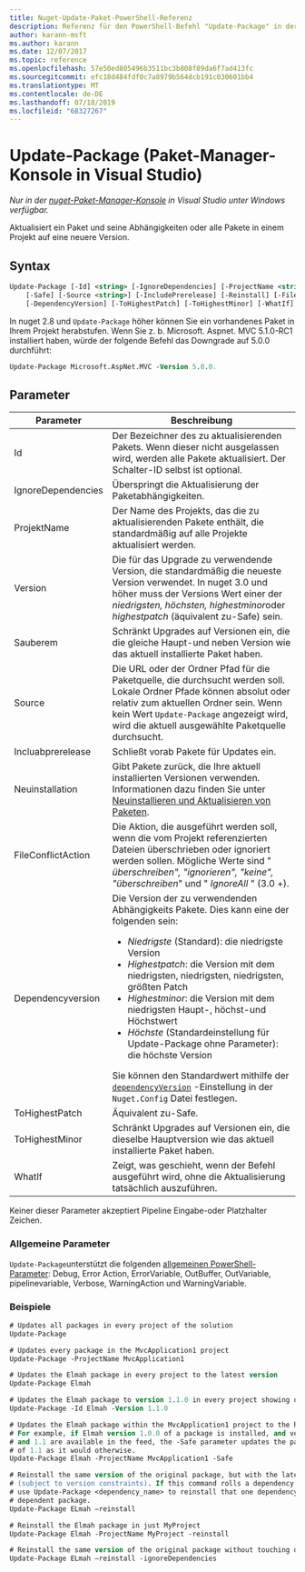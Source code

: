 ```yaml
---
title: Nuget-Update-Paket-PowerShell-Referenz
description: Referenz für den PowerShell-Befehl "Update-Package" in der nuget-Paket-Manager-Konsole in Visual Studio.
author: karann-msft
ms.author: karann
ms.date: 12/07/2017
ms.topic: reference
ms.openlocfilehash: 57e50ed805496b3511bc3b808f89da6f7ad413fc
ms.sourcegitcommit: efc18d484fdf0c7a8979b564dcb191c030601bb4
ms.translationtype: MT
ms.contentlocale: de-DE
ms.lasthandoff: 07/18/2019
ms.locfileid: "68327267"
---
```

# <a name="update-package-package-manager-console-in-visual-studio"></a>Update-Package (Paket-Manager-Konsole in Visual Studio)

*Nur in der [nuget-Paket-Manager-Konsole](../../consume-packages/install-use-packages-powershell.md) in Visual Studio unter Windows verfügbar.*

Aktualisiert ein Paket und seine Abhängigkeiten oder alle Pakete in einem Projekt auf eine neuere Version.

## <a name="syntax"></a>Syntax

```ps
Update-Package [-Id] <string> [-IgnoreDependencies] [-ProjectName <string>] [-Version <string>]
    [-Safe] [-Source <string>] [-IncludePrerelease] [-Reinstall] [-FileConflictAction]
    [-DependencyVersion] [-ToHighestPatch] [-ToHighestMinor] [-WhatIf] [<CommonParameters>]
```

In nuget 2.8 und `Update-Package` höher können Sie ein vorhandenes Paket in Ihrem Projekt herabstufen. Wenn Sie z. b. Microsoft. Aspnet. MVC 5.1.0-RC1 installiert haben, würde der folgende Befehl das Downgrade auf 5.0.0 durchführt:

```ps
Update-Package Microsoft.AspNet.MVC -Version 5.0.0.
```

## <a name="parameters"></a>Parameter

|  Parameter | Beschreibung |
| --- | --- |
| Id | Der Bezeichner des zu aktualisierenden Pakets. Wenn dieser nicht ausgelassen wird, werden alle Pakete aktualisiert. Der Schalter-ID selbst ist optional. |
| IgnoreDependencies | Überspringt die Aktualisierung der Paketabhängigkeiten. |
| ProjektName | Der Name des Projekts, das die zu aktualisierenden Pakete enthält, die standardmäßig auf alle Projekte aktualisiert werden. |
| Version | Die für das Upgrade zu verwendende Version, die standardmäßig die neueste Version verwendet. In nuget 3.0 und höher muss der Versions Wert einer der *niedrigsten, höchsten, highestminor*oder *highestpatch* (äquivalent zu-Safe) sein. |
| Sauberem | Schränkt Upgrades auf Versionen ein, die die gleiche Haupt-und neben Version wie das aktuell installierte Paket haben. |
| Source | Die URL oder der Ordner Pfad für die Paketquelle, die durchsucht werden soll. Lokale Ordner Pfade können absolut oder relativ zum aktuellen Ordner sein. Wenn kein Wert `Update-Package` angezeigt wird, wird die aktuell ausgewählte Paketquelle durchsucht. |
| Incluabprerelease | Schließt vorab Pakete für Updates ein. |
| Neuinstallation | Gibt Pakete zurück, die Ihre aktuell installierten Versionen verwenden. Informationen dazu finden Sie unter [Neuinstallieren und Aktualisieren von Paketen](../../consume-packages/reinstalling-and-updating-packages.md). |
| FileConflictAction | Die Aktion, die ausgeführt werden soll, wenn die vom Projekt referenzierten Dateien überschrieben oder ignoriert werden sollen. Mögliche Werte sind " *überschreiben", "ignorieren", "keine", "überschreiben*" und " *IgnoreAll* " (3.0 +). |
| Dependencyversion | Die Version der zu verwendenden Abhängigkeits Pakete. Dies kann eine der folgenden sein:<br/><ul><li>*Niedrigste* (Standard): die niedrigste Version</li><li>*Highestpatch*: die Version mit dem niedrigsten, niedrigsten, niedrigsten, größten Patch</li><li>*Highestminor*: die Version mit dem niedrigsten Haupt-, höchst-und Höchstwert</li><li>*Höchste* (Standardeinstellung für Update-Package ohne Parameter): die höchste Version</li></ul>Sie können den Standardwert mithilfe der [`dependencyVersion`](../nuget-config-file.md#config-section) -Einstellung in der `Nuget.Config` Datei festlegen. |
| ToHighestPatch | Äquivalent zu-Safe. |
| ToHighestMinor | Schränkt Upgrades auf Versionen ein, die dieselbe Hauptversion wie das aktuell installierte Paket haben. |
| WhatIf | Zeigt, was geschieht, wenn der Befehl ausgeführt wird, ohne die Aktualisierung tatsächlich auszuführen. |

Keiner dieser Parameter akzeptiert Pipeline Eingabe-oder Platzhalter Zeichen.

### <a name="common-parameters"></a>Allgemeine Parameter

`Update-Package`unterstützt die folgenden [allgemeinen PowerShell-Parameter](http://go.microsoft.com/fwlink/?LinkID=113216): Debug, Error Action, ErrorVariable, OutBuffer, OutVariable, pipelinevariable, Verbose, WarningAction und WarningVariable.

### <a name="examples"></a>Beispiele

```ps
# Updates all packages in every project of the solution
Update-Package

# Updates every package in the MvcApplication1 project
Update-Package -ProjectName MvcApplication1

# Updates the Elmah package in every project to the latest version
Update-Package Elmah

# Updates the Elmah package to version 1.1.0 in every project showing optional -Id usage
Update-Package -Id Elmah -Version 1.1.0

# Updates the Elmah package within the MvcApplication1 project to the highest "safe" version.
# For example, if Elmah version 1.0.0 of a package is installed, and versions 1.0.1, 1.0.2,
# and 1.1 are available in the feed, the -Safe parameter updates the package to 1.0.2 instead
# of 1.1 as it would otherwise.
Update-Package Elmah -ProjectName MvcApplication1 -Safe

# Reinstall the same version of the original package, but with the latest version of dependencies
# (subject to version constraints). If this command rolls a dependency back to an earlier version,
# use Update-Package <dependency_name> to reinstall that one dependency without affecting the
# dependent package.
Update-Package ELmah –reinstall 

# Reinstall the Elmah package in just MyProject
Update-Package Elmah -ProjectName MyProject -reinstall

# Reinstall the same version of the original package without touching dependencies.
Update-Package ELmah –reinstall -ignoreDependencies
```
